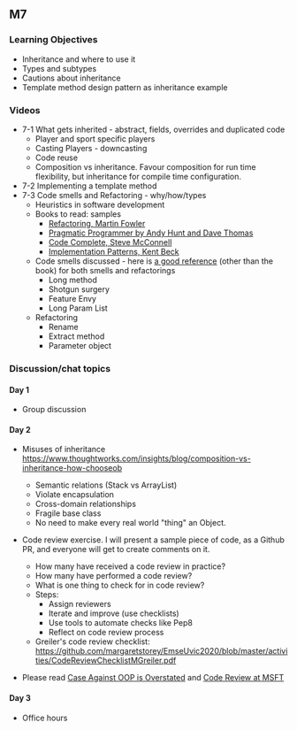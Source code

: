 ## M7

### Learning Objectives

- Inheritance and where to use it
- Types and subtypes
- Cautions about inheritance 
- Template method design pattern as inheritance example

### Videos

- 7-1 What gets inherited - abstract, fields, overrides and duplicated code
  - Player and sport specific players
  - Casting Players - downcasting
  - Code reuse
  - Composition vs inheritance. Favour composition for run time flexibility, but inheritance for compile time configuration.
- 7-2 Implementing a template method
- 7-3 Code smells and Refactoring - why/how/types
  - Heuristics in software development
  - Books to read: samples
    - [Refactoring, Martin Fowler](https://martinfowler.com/books/refactoring.html)
    - [Pragmatic  Programmer by Andy Hunt and Dave Thomas](https://en.wikipedia.org/wiki/The_Pragmatic_Programmer)
    - [Code Complete, Steve McConnell](https://en.wikipedia.org/wiki/Code_Complete)
    - [Implementation Patterns, Kent Beck](https://www.oreilly.com/library/view/implementation-patterns/9780321413093/)
  - Code smells discussed - here is [a good reference](https://refactoring.guru/introduce-parameter-object) (other than the book) for both smells and refactorings
    - Long method
    - Shotgun surgery
    - Feature Envy
    - Long Param List
  - Refactoring 
    - Rename
    - Extract method
    - Parameter object

### Discussion/chat topics

#### Day 1

- Group discussion

#### Day 2

- Misuses of inheritance  https://www.thoughtworks.com/insights/blog/composition-vs-inheritance-how-chooseob

  - Semantic relations (Stack vs ArrayList) 
  - Violate encapsulation

  * Cross-domain relationships 
  * Fragile base class 
  * No need to make every real world "thing" an Object. 

- Code review exercise. I will present a sample piece of code, as a Github PR, and everyone will get to create comments on it.

  - How many have received a code review in practice?
  - How many have performed a code review?
  - What is one thing to check for in code review?

  * Steps:
    * Assign reviewers
    * Iterate and improve (use checklists)
    * Use tools to automate checks like Pep8
    * Reflect on code review process

  - Greiler's code review checklist: https://github.com/margaretstorey/EmseUvic2020/blob/master/activities/CodeReviewChecklistMGreiler.pdf

- Please read [Case Against OOP is Overstated](https://medium.com/young-coder/the-case-against-oop-is-wildly-overstated-572eae5ab495) and [Code Review at MSFT](https://www.michaelagreiler.com/code-reviews-at-microsoft-how-to-code-review-at-a-large-software-company/)

#### Day 3

* Office hours